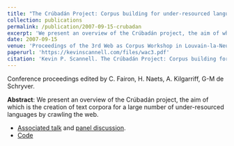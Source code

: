 ```yaml
---
title: "The Crúbadán Project: Corpus building for under-resourced languages"
collection: publications
permalink: /publication/2007-09-15-crubadan
excerpt: 'We present an overview of the Crúbadán project, the aim of which is the creation of text corpora for a large number of under-resourced languages by crawling the web.'
date: 2007-09-15
venue: 'Proceedings of the 3rd Web as Corpus Workshop in Louvain-la-Neuve, Belgium'
paperurl: 'https://kevinscannell.com/files/wac3.pdf'
citation: 'Kevin P. Scannell. The Crúbadán Project: Corpus building for under-resourced languages. In <i>Building and Exploring Web Corpora: Proceedings of the 3rd Web as Corpus Workshop</i>, volume 4, pages 5–15, 2007.'
---
```


Conference proceedings edited by C. Fairon, H. Naets, A. Kilgarriff, G-M de Schryver.

**Abstract**: We present an overview of the Crúbadán project, the aim of which is the creation of text corpora for a large number of under-resourced languages by crawling the web.

* [Associated talk](/talks/2007-09-15-talk) and [panel discussion](/talks/2007-09-16-talk).
* [Code](/software/2004-03-19-software)
